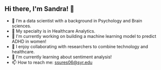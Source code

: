 ## Hi there, I'm Sandra! 👋


- 🔭 I’m a data scientist with a background in Psychology and Brain sciences.
- 🌱 My specialty is in Healthcare Analytics.  
- 👯 I'm currently working on building a machine learning model to predict ADHD in women!
- 🤔 I enjoy collaborating with researchers to combine technology and healthcare. 
- 💬 I'm currently learning about sentiment analysis!
- 📫 How to reach me: ssures06@syr.edu


